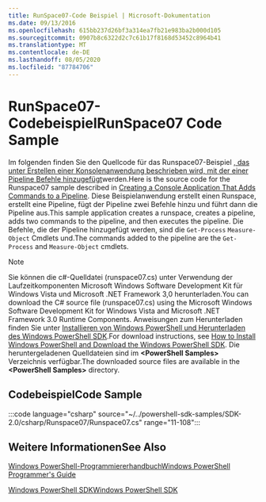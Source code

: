 ```yaml
---
title: RunSpace07-Code Beispiel | Microsoft-Dokumentation
ms.date: 09/13/2016
ms.openlocfilehash: 615bb237d26bf3a314ea7fb21e983ba2b000d105
ms.sourcegitcommit: 0907b8c6322d2c7c61b17f8168d53452c8964b41
ms.translationtype: MT
ms.contentlocale: de-DE
ms.lasthandoff: 08/05/2020
ms.locfileid: "87784706"
---
```

# <a name="runspace07-code-sample"></a><span data-ttu-id="a52fa-102">RunSpace07-Codebeispiel</span><span class="sxs-lookup"><span data-stu-id="a52fa-102">RunSpace07 Code Sample</span></span>

<span data-ttu-id="a52fa-103">Im folgenden finden Sie den Quellcode für das Runspace07-Beispiel [, das unter Erstellen einer Konsolenanwendung beschrieben wird, mit der einer Pipeline Befehle hinzugefügt](https://msdn.microsoft.com/01eb7808-e97b-4905-80be-9e2fa38c262e)werden.</span><span class="sxs-lookup"><span data-stu-id="a52fa-103">Here is the source code for the Runspace07 sample described in [Creating a Console Application That Adds Commands to a Pipeline](https://msdn.microsoft.com/01eb7808-e97b-4905-80be-9e2fa38c262e).</span></span>
<span data-ttu-id="a52fa-104">Diese Beispielanwendung erstellt einen Runspace, erstellt eine Pipeline, fügt der Pipeline zwei Befehle hinzu und führt dann die Pipeline aus.</span><span class="sxs-lookup"><span data-stu-id="a52fa-104">This sample application creates a runspace, creates a pipeline, adds two commands to the pipeline, and then executes the pipeline.</span></span> <span data-ttu-id="a52fa-105">Die Befehle, die der Pipeline hinzugefügt werden, sind die `Get-Process` `Measure-Object` Cmdlets und.</span><span class="sxs-lookup"><span data-stu-id="a52fa-105">The commands added to the pipeline are the `Get-Process` and `Measure-Object` cmdlets.</span></span>

> [!NOTE]
> <span data-ttu-id="a52fa-106">Sie können die c#-Quelldatei (runspace07.cs) unter Verwendung der Laufzeitkomponenten Microsoft Windows Software Development Kit für Windows Vista und Microsoft .NET Framework 3,0 herunterladen.</span><span class="sxs-lookup"><span data-stu-id="a52fa-106">You can download the C# source file (runspace07.cs) using the Microsoft Windows Software Development Kit for Windows Vista and Microsoft .NET Framework 3.0 Runtime Components.</span></span> <span data-ttu-id="a52fa-107">Anweisungen zum Herunterladen finden Sie unter [Installieren von Windows PowerShell und Herunterladen des Windows PowerShell SDK](/powershell/scripting/developer/installing-the-windows-powershell-sdk).</span><span class="sxs-lookup"><span data-stu-id="a52fa-107">For download instructions, see [How to Install Windows PowerShell and Download the Windows PowerShell SDK](/powershell/scripting/developer/installing-the-windows-powershell-sdk).</span></span>
> <span data-ttu-id="a52fa-108">Die heruntergeladenen Quelldateien sind im **\<PowerShell Samples>** Verzeichnis verfügbar.</span><span class="sxs-lookup"><span data-stu-id="a52fa-108">The downloaded source files are available in the **\<PowerShell Samples>** directory.</span></span>

## <a name="code-sample"></a><span data-ttu-id="a52fa-109">Codebeispiel</span><span class="sxs-lookup"><span data-stu-id="a52fa-109">Code Sample</span></span>

:::code language="csharp" source="~/../powershell-sdk-samples/SDK-2.0/csharp/Runspace07/Runspace07.cs" range="11-108":::

## <a name="see-also"></a><span data-ttu-id="a52fa-110">Weitere Informationen</span><span class="sxs-lookup"><span data-stu-id="a52fa-110">See Also</span></span>

[<span data-ttu-id="a52fa-111">Windows PowerShell-Programmiererhandbuch</span><span class="sxs-lookup"><span data-stu-id="a52fa-111">Windows PowerShell Programmer's Guide</span></span>](./windows-powershell-programmer-s-guide.md)

[<span data-ttu-id="a52fa-112">Windows PowerShell SDK</span><span class="sxs-lookup"><span data-stu-id="a52fa-112">Windows PowerShell SDK</span></span>](../windows-powershell-reference.md)
